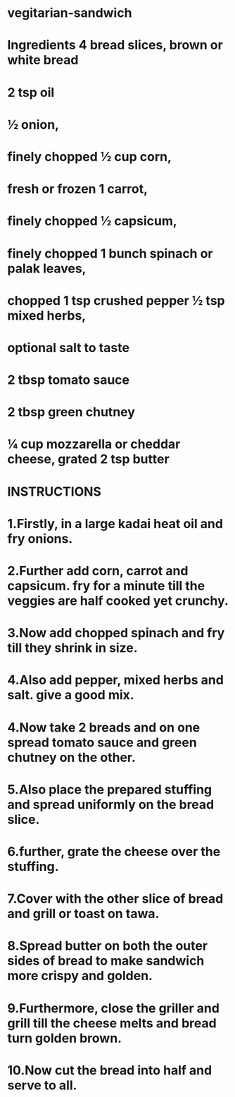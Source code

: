 # vegitarian-sandwich
  
# Ingredients 4 bread slices, brown or white bread 
# 2 tsp oil
# ½ onion,
# finely chopped ½ cup corn,
# fresh or frozen 1 carrot,
# finely chopped ½ capsicum, 
# finely chopped 1 bunch spinach or palak leaves,
# chopped 1 tsp crushed pepper ½ tsp mixed herbs, 
# optional salt to taste 
# 2 tbsp tomato sauce 
# 2 tbsp green chutney 
# ¼ cup mozzarella or cheddar cheese, grated 2 tsp butter

# INSTRUCTIONS
# 1.Firstly, in a large kadai heat oil and fry onions.
# 2.Further add corn, carrot and capsicum. fry for a minute till the veggies are half cooked yet crunchy.
# 3.Now add chopped spinach and fry till they shrink in size.
# 4.Also add pepper, mixed herbs and salt. give a good mix.
# 4.Now take 2 breads and on one spread tomato sauce and green chutney on the other.
# 5.Also place the prepared stuffing and spread uniformly on the bread slice.
# 6.further, grate the cheese over the stuffing.
# 7.Cover with the other slice of bread and grill or toast on tawa.
# 8.Spread butter on both the outer sides of bread to make sandwich more crispy and golden.
# 9.Furthermore, close the griller and grill till the cheese melts and bread turn golden brown.
# 10.Now cut the bread into half and serve to all.
